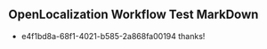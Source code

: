 ## OpenLocalization Workflow Test MarkDown
* e4f1bd8a-68f1-4021-b585-2a868fa00194 
thanks!<!--HONumber=Mar16_HO2-->
